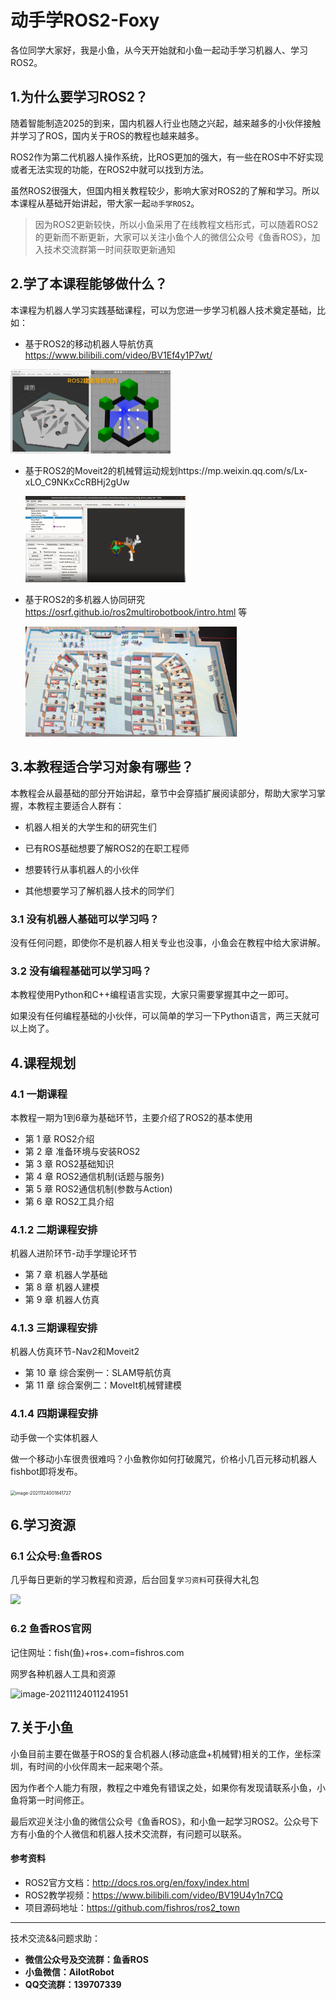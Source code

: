 # 动手学ROS2-Foxy

各位同学大家好，我是小鱼，从今天开始就和小鱼一起动手学习机器人、学习ROS2。



## 1.为什么要学习ROS2？

随着智能制造2025的到来，国内机器人行业也随之兴起，越来越多的小伙伴接触并学习了ROS，国内关于ROS的教程也越来越多。

ROS2作为第二代机器人操作系统，比ROS更加的强大，有一些在ROS中不好实现或者无法实现的功能，在ROS2中就可以找到方法。

虽然ROS2很强大，但国内相关教程较少，影响大家对ROS2的了解和学习。所以本课程从基础开始讲起，带大家一起`动手学ROS2`。

> 因为ROS2更新较快，所以小鱼采用了在线教程文档形式，可以随着ROS2的更新而不断更新，大家可以关注小鱼个人的微信公众号《鱼香ROS》，加入技术交流群第一时间获取更新通知

## 2.学了本课程能够做什么？

本课程为机器人学习实践基础课程，可以为您进一步学习机器人技术奠定基础，比如：

- 基于ROS2的移动机器人导航仿真 https://www.bilibili.com/video/BV1Ef4y1P7wt/


 <img src="docs/README/imgs/image-20210909222841288.png" alt="image-20210909222841288" style="zoom: 25%;" />

- 基于ROS2的Moveit2的机械臂运动规划https://mp.weixin.qq.com/s/Lx-xLO_C9NKxCcRBHj2gUw

  <img src="docs/README/imgs/image-20210909223017544.png" alt="image-20210909223017544" style="zoom: 25%;" />

- 基于ROS2的多机器人协同研究 https://osrf.github.io/ros2multirobotbook/intro.html 等

  <img src="docs/README/imgs/image-20210909222922141.png" alt="image-20210909222922141" style="zoom: 33%;" />

## 3.本教程适合学习对象有哪些？

本教程会从最基础的部分开始讲起，章节中会穿插扩展阅读部分，帮助大家学习掌握，本教程主要适合人群有：

- 机器人相关的大学生和的研究生们

- 已有ROS基础想要了解ROS2的在职工程师

- 想要转行从事机器人的小伙伴

- 其他想要学习了解机器人技术的同学们

### 3.1 没有机器人基础可以学习吗？

没有任何问题，即使你不是机器人相关专业也没事，小鱼会在教程中给大家讲解。

### 3.2 没有编程基础可以学习吗？

本教程使用Python和C++编程语言实现，大家只需要掌握其中之一即可。

如果没有任何编程基础的小伙伴，可以简单的学习一下Python语言，两三天就可以上岗了。


## 4.课程规划

### 4.1 一期课程 

本教程一期为1到6章为基础环节，主要介绍了ROS2的基本使用

- 第 1 章 ROS2介绍
- 第 2 章 准备环境与安装ROS2
- 第 3 章 ROS2基础知识
- 第 4 章 ROS2通信机制(话题与服务)
- 第 5 章 ROS2通信机制(参数与Action)
- 第 6 章 ROS2工具介绍


### 4.1.2 二期课程安排

机器人进阶环节-动手学理论环节

- 第 7 章 机器人学基础
- 第 8 章 机器人建模
- 第 9 章 机器人仿真

### 4.1.3 三期课程安排

机器人仿真环节-Nav2和Moveit2

- 第 10 章 综合案例一：SLAM导航仿真
- 第 11 章 综合案例二：MoveIt机械臂建模

### 4.1.4 四期课程安排

动手做一个实体机器人

做一个移动小车很贵很难吗？小鱼教你如何打破魔咒，价格小几百元移动机器人fishbot即将发布。

<img src="README/imgs/image-20211124001841727.png" alt="image-20211124001841727" style="zoom: 50%;" />

## 6.学习资源

### 6.1 公众号:鱼香ROS

几乎每日更新的学习教程和资源，后台回复`学习资料`可获得大礼包

![](/README/imgs/image-20210726192026520.png)


### 6.2 鱼香ROS官网

记住网址：fish(鱼)+ros+.com=fishros.com

网罗各种机器人工具和资源

![image-20211124011241951](README/imgs/image-20211124011241951.png)



## 7.关于小鱼

小鱼目前主要在做基于ROS的复合机器人(移动底盘+机械臂)相关的工作，坐标深圳，有时间的小伙伴周末一起来喝个茶。

因为作者个人能力有限，教程之中难免有错误之处，如果你有发现请联系小鱼，小鱼将第一时间修正。

最后欢迎关注小鱼的微信公众号《鱼香ROS》，和小鱼一起学习ROS2。公众号下方有小鱼的个人微信和机器人技术交流群，有问题可以联系。



#### 参考资料

- ROS2官方文档：http://docs.ros.org/en/foxy/index.html
- ROS2教学视频：https://www.bilibili.com/video/BV19U4y1n7CQ
- 项目源码地址：https://github.com/fishros/ros2_town


------

技术交流&&问题求助：

- **微信公众号及交流群：鱼香ROS**
- **小鱼微信：AiIotRobot**
- **QQ交流群：139707339**


